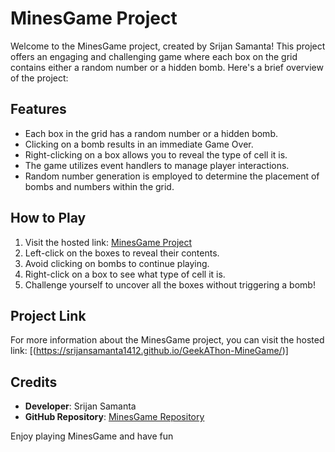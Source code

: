 # MinesGame Project

Welcome to the MinesGame project, created by Srijan Samanta! This project offers an engaging and challenging game where each box on the grid contains either a random number or a hidden bomb. Here's a brief overview of the project:

## Features

- Each box in the grid has a random number or a hidden bomb.
- Clicking on a bomb results in an immediate Game Over.
- Right-clicking on a box allows you to reveal the type of cell it is.
- The game utilizes event handlers to manage player interactions.
- Random number generation is employed to determine the placement of bombs and numbers within the grid.

## How to Play

1. Visit the hosted link: [MinesGame Project](https://srijansamanta1412.github.io/GeekAThon-MineGame/)
2. Left-click on the boxes to reveal their contents.
3. Avoid clicking on bombs to continue playing.
4. Right-click on a box to see what type of cell it is.
5. Challenge yourself to uncover all the boxes without triggering a bomb!

## Project Link

For more information about the MinesGame project, you can visit the hosted link: [(https://srijansamanta1412.github.io/GeekAThon-MineGame/)]

## Credits

- **Developer**: Srijan Samanta
- **GitHub Repository**: [MinesGame Repository](https://github.com/Srijansamanta1412/GeekAThon-MineGame)

Enjoy playing MinesGame and have fun
